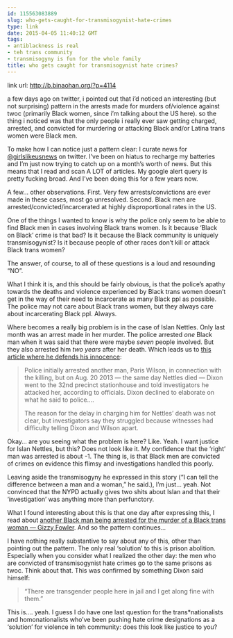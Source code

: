 ```yaml
---
id: 115563083889
slug: who-gets-caught-for-transmisogynist-hate-crimes
type: link
date: 2015-04-05 11:40:12 GMT
tags:
- antiblackness is real
- teh trans community
- transmisogyny is fun for the whole family
title: who gets caught for transmisogynist hate crimes?
---
```

link url: http://b.binaohan.org/?p=4114

<p>a few days ago on twitter, i pointed out that i’d noticed an interesting (but not surprising) pattern in the arrests made for murders of/violence against twoc (primarily Black women, since i’m talking about the US here). so the thing i noticed was that the only people i really ever saw getting charged, arrested, and convicted for murdering or attacking Black and/or Latina trans women were Black men.</p>
<p>To make how I can notice just a pattern clear: I curate news for <a href="twitter.com/girlslikeusnews">@girlslikeusnews</a> on twitter. I’ve been on hiatus to recharge my batteries and I’m just now trying to catch up on a month’s worth of news. But this means that I read and scan A LOT of articles. My google alert query is pretty fucking broad. And I’ve been doing this for a few years now.</p>
<p>A few… other observations. First. Very few arrests/convictions are ever made in these cases, most go unresolved. Second. Black men are arrested/convicted/incarcerated at highly disproportional rates in the US.</p>
<p>One of the things I wanted to know is why the police only seem to be able to find Black men in cases involving Black trans women. Is it because ‘Black on Black’ crime is that bad? Is it because the Black community is uniquely transmisogynist? Is it because people of other races don’t kill or attack Black trans women?</p>
<p>The answer, of course, to all of these questions is a loud and resounding “NO”.</p>
<p>What I think it is, and this should be fairly obvious, is that the police’s apathy towards the deaths and violence experienced by Black trans women doesn’t get in the way of their need to incarcerate as many Black ppl as possible. The police may not care about Black trans women, but they always care about incarcerating Black ppl. Always.</p>
<p>Where becomes a really big problem is in the case of Islan Nettles. Only last month was an arrest made in her murder. The police arrested <em>one</em> Black man when it was said that there were maybe <em>seven</em> people involved. But they also arrested him <em>two years</em> after her death. Which leads us to <a href="http://www.dnainfo.com/new-york/20150316/west-harlem/they-got-wrong-guy-says-suspect-accused-of-killing-islan-nettles">this article where he defends his innocence</a>:</p>
<blockquote>
<p>Police initially arrested another man, Paris Wilson, in connection with the killing, but on Aug. 20 2013 — the same day Nettles died — Dixon went to the 32nd precinct stationhouse and told investigators he attacked her, according to officials. Dixon declined to elaborate on what he said to police….</p>
<p>The reason for the delay in charging him for Nettles’ death was not clear, but investigators say they struggled because witnesses had difficulty telling Dixon and Wilson apart.</p>
</blockquote>
<p>Okay… are you seeing what the problem is here? Like. Yeah. I want justice for Islan Nettles, but this? Does not look like it. My confidence that the ‘right’ man was arrested is about -1. The thing is, is that Black men are convicted of crimes on evidence this flimsy and investigations handled this poorly.</p>
<p>Leaving aside the transmisogyny he expressed in this story (“I can tell the difference between a man and a woman,” he said.), I’m just… yeah. Not convinced that the NYPD actually gives two shits about Islan and that their ‘investigation’ was anything more than perfunctory.</p>
<p>What I found interesting about this is that one day after expressing this, I read about <a href="http://www.advocate.com/politics/transgender/2015/03/16/suspect-arrested-november-shooting-tennessee-trans-woman">another Black man being arrested for the murder of a Black trans woman — Gizzy Fowler</a>. And so the pattern continues…</p>
<p>I have nothing really substantive to say about any of this, other than pointing out the pattern. The only real ‘solution’ to this is prison abolition. Especially when you consider what I realized the other day: the men who are convicted of transmisogynist hate crimes go to the same prisons as twoc. Think about that. This was confirmed by something Dixon said himself:</p>
<blockquote>
<p>“There are transgender people here in jail and I get along fine with them.”</p>
</blockquote>
<p>This is…. yeah. I guess I do have one last question for the trans*nationalists and homonationalists who’ve been pushing hate crime designations as a ‘solution’ for violence in teh community: does this look like justice to you?</p>
